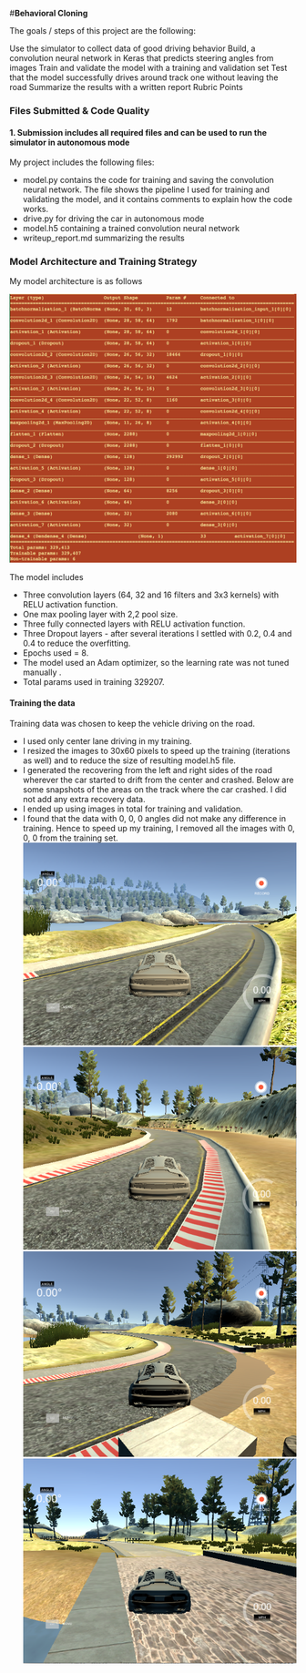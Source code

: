 #**Behavioral Cloning** 

The goals / steps of this project are the following:

Use the simulator to collect data of good driving behavior
Build, a convolution neural network in Keras that predicts steering angles from images
Train and validate the model with a training and validation set
Test that the model successfully drives around track one without leaving the road
Summarize the results with a written report
Rubric Points

### Files Submitted & Code Quality

#### 1. Submission includes all required files and can be used to run the simulator in autonomous mode

My project includes the following files:

* model.py contains the code for training and saving the convolution neural network. The file shows the pipeline I used for training and validating the model, and it contains comments to explain how the code works.
* drive.py for driving the car in autonomous mode
* model.h5 containing a trained convolution neural network
* writeup_report.md summarizing the results

### Model Architecture and Training Strategy

My model architecture is as follows

![Architecture](https://github.com/pssdc/CarND-Behavioral-Cloning-P3/blob/master/layers.png)

The model includes 
* Three convolution layers (64, 32 and 16 filters and 3x3 kernels) with RELU activation function.
* One max pooling layer with 2,2 pool size.
* Three fully connected layers with RELU activation function.
* Three Dropout layers - after several iterations I settled with 0.2, 0.4 and 0.4 to reduce the overfitting.
* Epochs used = 8.
* The model used an Adam optimizer, so the learning rate was not tuned manually .
* Total params used in training 329207.


#### Training the data

Training data was chosen to keep the vehicle driving on the road. 
* I used only center lane driving in my training. 
* I resized the images to 30x60 pixels to speed up the training (iterations as well) and to reduce the size of resulting model.h5 file.
* I generated the recovering from the left and right sides of the road wherever the car started to drift from the center and crashed. Below are some snapshots of the areas on the track where the car crashed. I did not add any extra recovery data. 
* I ended up using images in total for training and validation. 
* I found that the data with 0, 0, 0 angles did not make any difference in training. Hence to speed up my training, I removed all the images with 0, 0, 0 from the training set. 
![recovery1](https://github.com/pssdc/CarND-Behavioral-Cloning-P3/blob/master/recovery6.png)
![recovery2](https://github.com/pssdc/CarND-Behavioral-Cloning-P3/blob/master/recovery2.png)
![recovery3](https://github.com/pssdc/CarND-Behavioral-Cloning-P3/blob/master/recovery5.png)
![recovery4](https://github.com/pssdc/CarND-Behavioral-Cloning-P3/blob/master/recovery4.png)


